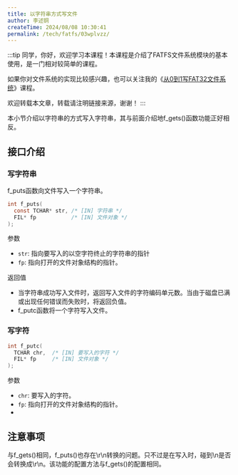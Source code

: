 ```yaml
---
title: 以字符串方式写文件
author: 李述铜
createTime: 2024/08/08 10:30:41
permalink: /tech/fatfs/03wplvzz/
---
```

:::tip
同学，你好，欢迎学习本课程！本课程是介绍了FATFS文件系统模块的基本使用，是一门相对较简单的课程。

如果你对文件系统的实现比较感兴趣，也可以关注我的《[从0到1写FAT32文件系统](https://wuptg.xetlk.com/s/VeHie)》课程。

欢迎转载本文章，转载请注明链接来源，谢谢！
:::

本小节介绍以字符串的方式写入字符串，其与前面介绍地f_gets()函数功能正好相反。

## 接口介绍
### 写字符串
f_puts函数向文件写入一个字符串。
```c
int f_puts(
  const TCHAR* str, /* [IN] 字符串 */
  FIL* fp           /* [IN] 文件对象 */
);
```
参数

- `str`: 指向要写入的以空字符终止的字符串的指针
- `fp`: 指向打开的文件对象结构的指针。

返回值

- 当字符串成功写入文件时，返回写入文件的字符编码单元数。当由于磁盘已满或出现任何错误而失败时，将返回负值。
- f_putc函数将一个字符写入文件。
### 写字符
```c
int f_putc(
  TCHAR chr,  /* [IN] 要写入的字符 */
  FIL* fp     /* [IN] 文件对象 */
);
```
参数

- `chr`: 要写入的字符。
- `fp`: 指向打开的文件对象结构的指针。
- 
## 注意事项
与f_gets()相同，f_puts()也存在\r\n转换的问题。只不过是在写入时，碰到\n是否会转换成\r\n。该功能的配置方法与f_gets()的配置相同。

